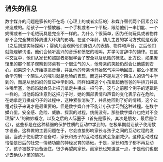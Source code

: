 ## 消失的信息

数字媒介的问题是家长的不在场（心理上的或者实际的）和媒介替代两个因素合起来造成的。给孩子一个播放器、一个手机或者一个平板，跟给他们一串钥匙、一个奶嘴或者一个毛绒玩具是完全不一样的。为什么？很简单，因为任何玩具或者物件都不会完全抹除掉周遭大环境的影响。在这个年龄，幼儿主要的学习方式就是观察（之后则是实际探索）；婴幼儿会观察他们身边人的表情、物件和声音，之后他们就能理解词语。他们会倾听高兴的音乐和愤怒的吼叫，并学习言辞中的韵律。在这种交互中，他们从家长和照顾者那里学会了安全以及危险的概念。比方说，如果餐馆里的那个孩子观察到邻桌有一个很生气的人，他母亲的笑脸仍然会让他感到安心。如果这个人开始提高音量，并且他的母亲也开始怒气冲冲地回应，那么小孩就会学习到一个陌生人的喊叫就是危险的表现，而这并不是从这个陌生人的语气中学到的，而是从他妈妈的反应中学到的。同样如果这个小孩拿起他爸爸的牛排刀并且往嘴里塞，他妈妈就会马上把刀拿走并换成一把勺子，这与之前那个例子的逻辑是一样的。当他妈妈注意到这把刀子时，她的面部表情和声音的变化表示存在危险，在她拿走刀换成勺子的过程中，这种紧张消失了，并且她回到了好的情绪，这个过程对孩子来说才是最重要的。但是数字媒介并不能让小孩学习到这种过程。在数字媒介里，安全感、危险、威胁、探索的过程，统统没有。那些数字媒介也绝对不会理解“人”的微妙概念，以及之后的人际圈子（首先是家长，其次是朋友，最后是伴侣），这些都是在这种精细的保护性质的互动中学到的。在极早期就让孩子使用数字设备，这样做的主要问题在于，它会直接影响家长与孩子之间的互动过程的发展。当孩子使用数字设备时，家长和孩子的互动过程就会急剧减少。这种互动过程恰恰是日后的社交—情绪功能的神经发育的基础。于是，家长和孩子都不再互动了。孩子被数字设备迷住，很少再望向家长。而家长也知道这一点，于是他们也很少去确认小孩的情况。